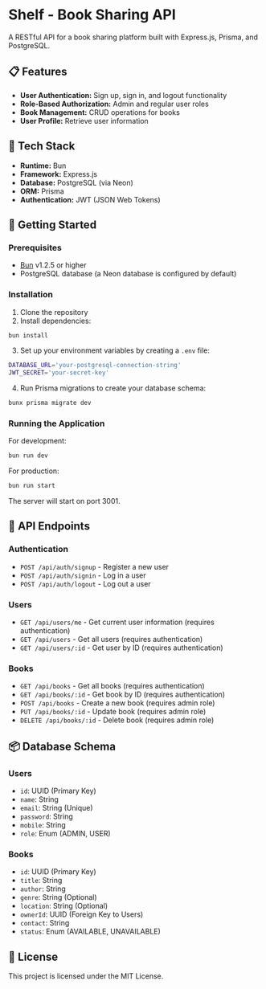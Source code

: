 # Shelf - Book Sharing API

A RESTful API for a book sharing platform built with Express.js, Prisma, and PostgreSQL.

## 📋 Features

- **User Authentication:** Sign up, sign in, and logout functionality
- **Role-Based Authorization:** Admin and regular user roles
- **Book Management:** CRUD operations for books
- **User Profile:** Retrieve user information

## 🔧 Tech Stack

- **Runtime:** Bun
- **Framework:** Express.js
- **Database:** PostgreSQL (via Neon)
- **ORM:** Prisma
- **Authentication:** JWT (JSON Web Tokens)

## 🚀 Getting Started

### Prerequisites

- [Bun](https://bun.sh/) v1.2.5 or higher
- PostgreSQL database (a Neon database is configured by default)

### Installation

1. Clone the repository
2. Install dependencies:

```bash
bun install
```

3. Set up your environment variables by creating a `.env` file:

```bash
DATABASE_URL='your-postgresql-connection-string'
JWT_SECRET='your-secret-key'
```

4. Run Prisma migrations to create your database schema:

```bash
bunx prisma migrate dev
```

### Running the Application

For development:

```bash
bun run dev
```

For production:

```bash
bun run start
```

The server will start on port 3001.

## 🔌 API Endpoints

### Authentication

- `POST /api/auth/signup` - Register a new user
- `POST /api/auth/signin` - Log in a user
- `POST /api/auth/logout` - Log out a user

### Users

- `GET /api/users/me` - Get current user information (requires authentication)
- `GET /api/users` - Get all users (requires authentication)
- `GET /api/users/:id` - Get user by ID (requires authentication)

### Books

- `GET /api/books` - Get all books (requires authentication)
- `GET /api/books/:id` - Get book by ID (requires authentication)
- `POST /api/books` - Create a new book (requires admin role)
- `PUT /api/books/:id` - Update book (requires admin role)
- `DELETE /api/books/:id` - Delete book (requires admin role)

## 📦 Database Schema

### Users

- `id`: UUID (Primary Key)
- `name`: String
- `email`: String (Unique)
- `password`: String
- `mobile`: String
- `role`: Enum (ADMIN, USER)

### Books

- `id`: UUID (Primary Key)
- `title`: String
- `author`: String
- `genre`: String (Optional)
- `location`: String (Optional)
- `ownerId`: UUID (Foreign Key to Users)
- `contact`: String
- `status`: Enum (AVAILABLE, UNAVAILABLE)

## 📝 License

This project is licensed under the MIT License.
